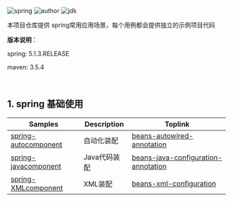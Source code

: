 ![spring](https://img.shields.io/badge/spring-5.1.3.RELEASE-brightgreen.svg)     ![author](https://img.shields.io/badge/author-quhaichuan-orange.svg)     ![jdk](https://img.shields.io/badge/jdk->=1.8-blue.svg)

本项目仓库提供 spring常用应用场景，每个用例都会提供独立的示例项目代码

**版本说明**：

spring:  5.1.3.RELEASE

maven:  3.5.4

<br/>

## 1. spring 基础使用

| Samples                                             | Description  | Toplink                                                      |
| --------------------------------------------------- | ------------ | ------------------------------------------------------------ |
| [spring-autocomponent](spring/spring-autocomponent) | 自动化装配   | [beans-autowired-annotation](https://docs.spring.io/spring/docs/5.1.13.RELEASE/spring-framework-reference/core.html#beans-autowired-annotation) |
| [spring-javacomponent](spring\spring-javacomponent) | Java代码装配 | [beans-java-configuration-annotation](https://docs.spring.io/spring/docs/5.1.13.RELEASE/spring-framework-reference/core.html#beans-java-configuration-annotation) |
| [spring-XMLcomponent](spring\spring-XMLcomponent)   | XML装配      | [beans-xml-configuration](https://docs.spring.io/spring/docs/5.1.13.RELEASE/spring-framework-reference/core.html#beans-factory-class) |

